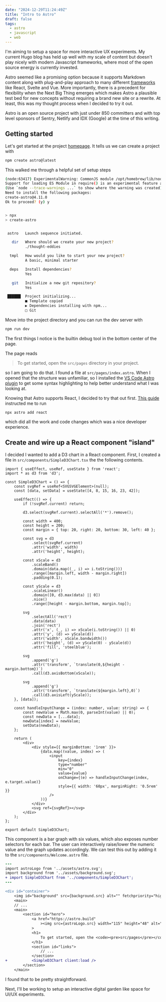 ```yaml
---
date: "2024-12-29T11:24:49Z"
title: "Intro to Astro"
draft: false
tags:
  - astro
  - javascript
  - web
---
```


I'm aiming to setup a space for more interactive UX experiments.
My current Hugo blog has held up well with my scale of content but doesn't play nicely with modern Javascript frameworks, where most of the open source energy is currently invested.

Astro seemed like a promising option because it supports Markdown content along with plug-and-play approach to many different [frameworks](https://docs.astro.build/en/guides/integrations-guide/) like React, Svelte and Vue.
More importantly, there is a precedent for flexibility when the Next Big Thing emerges which makes Astro a plausible test bed for new concepts without requiring a brand new site or a rewrite.
At least, this was my thought process when I decided to try it out.

Astro is an open source project with just under 850 committers and with top level sponsors of Sentry, Netlify and IDX (Google) at the time of this writing.

## Getting started

Let's get started at the project [homepage](https://astro.build/).
It tells us we can create a project with

```sh
npm create astro@latest
```

This walked me through a helpful set of setup steps

```sh
(node:63417) ExperimentalWarning: CommonJS module /opt/homebrew/lib/node_modules/npm/node_modules/debug/src/node.js is loading ES Module /opt/homebrew/lib/node_modules/npm/node_modules/supports-color/index.js using require().
Support for loading ES Module in require() is an experimental feature and might change at any time
(Use `node --trace-warnings ...` to show where the warning was created)
Need to install the following packages:
create-astro@4.11.0
Ok to proceed? (y) y


> npx
> create-astro


 astro   Launch sequence initiated.

   dir   Where should we create your new project?
         ./thought-eddies

  tmpl   How would you like to start your new project?
         A basic, minimal starter

  deps   Install dependencies?
         Yes

   git   Initialize a new git repository?
         Yes

 ██████  Project initializing...
         ■ Template copied
         ▶ Dependencies installing with npm...
         □ Git

```

Move into the project directory and you can run the dev server with

```sh
npm run dev
```
The first things I notice is the builtin debug tool in the bottom center of the page.

The page reads

> To get started, open the `src/pages` directory in your project.

so I am going to do that.
I found a file at `src/pages/index.astro`.
When I opened that the structure was unfamiliar, so I installed the [VS Code Astro plugin](https://marketplace.visualstudio.com/items?itemName=astro-build.astro-vscode) to get some syntax highlighting to help better understand what I was looking at.

Knowing that Astro supports React, I decided to try that out first.
[This guide](https://docs.astro.build/en/guides/integrations-guide/react/) instructed me to run

```
npx astro add react
```

which did all the work and code changes which was a nice developer experience.

## Create and wire up a React component "island"

I decided I wanted to add a D3 chart in a React component.
First, I created a file in `src/components/SimpleD3Chart.tsx` the the following contents.

```tsx
import { useEffect, useRef, useState } from 'react';
import * as d3 from 'd3';

const SimpleD3Chart = () => {
    const svgRef = useRef<SVGSVGElement>(null);
    const [data, setData] = useState([4, 8, 15, 16, 23, 42]);

    useEffect(() => {
        if (!svgRef.current) return;

        d3.select(svgRef.current).selectAll('*').remove();

        const width = 400;
        const height = 200;
        const margin = { top: 20, right: 20, bottom: 30, left: 40 };

        const svg = d3
            .select(svgRef.current)
            .attr('width', width)
            .attr('height', height);

        const xScale = d3
            .scaleBand()
            .domain(data.map((_, i) => i.toString()))
            .range([margin.left, width - margin.right])
            .padding(0.1);

        const yScale = d3
            .scaleLinear()
            .domain([0, d3.max(data) || 0])
            .nice()
            .range([height - margin.bottom, margin.top]);

        svg
            .selectAll('rect')
            .data(data)
            .join('rect')
            .attr('x', (_, i) => xScale(i.toString()) || 0)
            .attr('y', (d) => yScale(d))
            .attr('width', xScale.bandwidth())
            .attr('height', (d) => yScale(0) - yScale(d))
            .attr('fill', 'steelblue');

        svg
            .append('g')
            .attr('transform', `translate(0,${height - margin.bottom})`)
            .call(d3.axisBottom(xScale));

        svg
            .append('g')
            .attr('transform', `translate(${margin.left},0)`)
            .call(d3.axisLeft(yScale));
    }, [data]);

    const handleInputChange = (index: number, value: string) => {
        const newValue = Math.max(0, parseInt(value) || 0);
        const newData = [...data];
        newData[index] = newValue;
        setData(newData);
    };

    return (
        <div>
            <div style={{ marginBottom: '1rem' }}>
                {data.map((value, index) => (
                    <input
                        key={index}
                        type="number"
                        min="0"
                        value={value}
                        onChange={(e) => handleInputChange(index, e.target.value)}
                        style={{ width: '60px', marginRight: '0.5rem' }}
                    />
                ))}
            </div>
            <svg ref={svgRef}></svg>
        </div>
    );
};

export default SimpleD3Chart;
```
This component is a bar graph with six values, which also exposes number selectors for each bar.
The user can interactively raise/lower the numeric value and the graph updates accordingly.
We can test this out by adding it to the `src/components/Welcome.astro` file.

```diff
---
import astroLogo from '../assets/astro.svg';
import background from '../assets/background.svg';
+ import SimpleD3Chart from '../components/SimpleD3Chart';
---

<div id="container">
	<img id="background" src={background.src} alt="" fetchpriority="high" />
	<main>
    // ...
	<main>
		<section id="hero">
			<a href="https://astro.build"
				><img src={astroLogo.src} width="115" height="48" alt="Astro Homepage" /></a
			>
			<h1>
				To get started, open the <code><pre>src/pages</pre></code> directory in your project.
			</h1>
			<section id="links">
				// ...
			</section>
+			<SimpleD3Chart client:load />
		</section>
	</main>
```

I found that to be pretty straightforward.

Next, I'll be working to setup an interactive digital garden like space for UI/UX experiments.

